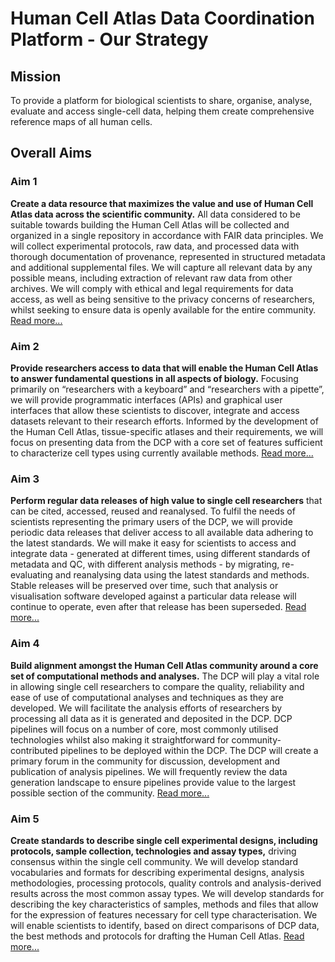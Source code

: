 # Human Cell Atlas Data Coordination Platform - Our Strategy

## Mission
To provide a platform for biological scientists to share, organise, analyse, evaluate and access single-cell data, helping them create comprehensive reference maps of all human cells.

## Overall Aims

### Aim 1
**Create a data resource that maximizes the value and use of Human Cell Atlas data across the scientific community.**
All data considered to be suitable towards building the Human Cell Atlas will be collected and organized in a single repository in accordance with FAIR data principles. We will collect experimental protocols, raw data, and processed data with thorough documentation of provenance, represented in structured metadata and additional supplemental files. We will capture all relevant data by any possible means, including extraction of relevant raw data from other archives. We will comply with ethical and legal requirements for data access, as well as being sensitive to the privacy concerns of researchers, whilst seeking to ensure data is openly available for the entire community. [Read more...](./specific-aims.md#aim-1)

### Aim 2
**Provide researchers access to data that will enable the Human Cell Atlas to answer fundamental questions in all aspects of biology.** Focusing primarily on “researchers with a keyboard” and “researchers with a pipette”, we will provide programmatic interfaces (APIs) and graphical user interfaces that allow these scientists to discover, integrate and access datasets relevant to their research efforts. Informed by the development of the Human Cell Atlas, tissue-specific atlases and their requirements, we will focus on presenting data from the DCP with a core set of features sufficient to characterize cell types using currently available methods. [Read more...](./specific-aims.md#aim-2)

### Aim 3
**Perform regular data releases of high value to single cell researchers** that can be cited, accessed, reused and reanalysed. To fulfil the needs of scientists representing the primary users of the DCP, we will provide periodic data releases that deliver access to all available data adhering to the latest standards. We will make it easy for scientists to access and integrate data - generated at different times, using different standards of metadata and QC, with different analysis methods - by migrating, re-evaluating and reanalysing data using the latest standards and methods. Stable releases will be preserved over time, such that analysis or visualisation software developed against a particular data release will continue to operate, even after that release has been superseded.  [Read more...](./specific-aims.md#aim-3)

### Aim 4
**Build alignment amongst the Human Cell Atlas community around a core set of computational methods and analyses.** The DCP will play a vital role in allowing single cell researchers to compare the quality, reliability and ease of use of computational analyses and techniques as they are developed. We will facilitate the analysis efforts of researchers by processing all data as it is generated and deposited in the DCP. DCP pipelines will focus on a number of core, most commonly utilised technologies whilst also making it straightforward for community-contributed pipelines to be deployed within the DCP. The DCP will create a primary forum in the community for discussion, development and publication of analysis pipelines. We will frequently review the data generation landscape to ensure pipelines provide value to the largest possible section of the community.  [Read more...](./specific-aims.md#aim-4)

### Aim 5
**Create standards to describe single cell experimental designs, including protocols, sample collection, technologies and assay types,** driving consensus within the single cell community. We will develop standard vocabularies and formats for describing experimental designs, analysis methodologies, processing protocols, quality controls and analysis-derived results across the most common assay types. We will develop standards for describing the key characteristics of samples, methods and files that allow for the expression of features necessary for cell type characterisation. We will enable scientists to identify, based on direct comparisons of DCP data, the best methods and protocols for drafting the Human Cell Atlas. [Read more...](./specific-aims.md#aim-5)
